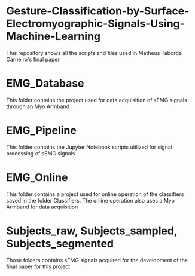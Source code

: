 # Gesture-Classification-by-Surface-Electromyographic-Signals-Using-Machine-Learning
This repository shows all the scripts and files used in Matheus Taborda Carneiro's final paper

# EMG_Database

This folder contains the project used for data acquisition of sEMG signals through an Myo Armband

# EMG_Pipeline

This folder contains the Jupyter Notebook scripts utilized for signal processing of sEMG signals

# EMG_Online

This folder contains a project used for online operation of the classifiers saved in the folder Classifiers. The online operation also uses a Myo Armband for data acquisition 

# Subjects_raw, Subjects_sampled, Subjects_segmented

Those folders contains sEMG signals acquired for the development of the final paper for this project
